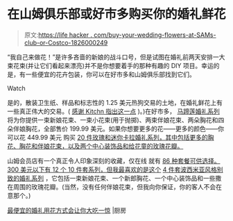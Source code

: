 # 在山姆俱乐部或好市多购买你的婚礼鲜花

> 原文:[https://life hacker . com/buy-your-wedding-flowers-at-SAMs-club-or-Costco-1826000249](https://lifehacker.com/buy-your-wedding-flowers-at-sams-club-or-costco-1826000249)

“我自己来做花！”是许多吝啬的新娘的战斗口号，但是试图在婚礼前两天安排一大束花束(并让它们看起来漂亮)并不是你想要着手的那种有趣的 DIY 项目。幸运的是，有一些便宜的花卉包装，你可以在好市多和山姆俱乐部找到它们。

Watch

是的，散装卫生纸、样品和标志性的 1.25 美元热狗交易的土地，在婚礼鲜花上有一些真正伟大的交易。( [感谢 Kitchn 指出这一点](https://www.thekitchn.com/costco-sams-club-wedding-flowers-deals-258643) )。)在好市多， [马蹄莲婚礼系列](https://www.costco.com/Calla-Lily-Wedding-Collection.product.11203466.html) 将为你提供一束新娘花束、一束小花束(用于抛掷)、两束伴娘花束、两朵胸花和四朵伴娘胸花，全部售价 199.99 美元。如果你想要更多的花——更多的颜色——你可以花 449.99 美元 购买 [20 件玫瑰和迷你卡拉婚礼系列，其中包括更多的胸花、胸花和伴娘花束，以及两个中心装饰品和给花童的玫瑰花瓣。](https://www.costco.com/20-Piece-Rose-and-Mini-Calla-Wedding-Collection.product.100223042.html)

山姆会员店有一个真正令人印象深刻的收藏，仅在线 就有 [86 种套餐可供选择。300 美元以下有 12 个 10 件套系列，但我最喜欢的是这个](https://www.samsclub.com/sams/bulk-wedding-flowers/1640101.cp?pageView=grid&searchCategoryId=1640101&xid=cat1256-jewe:pov:1:1&totalLimit=48&recordType=all&selectedFilter=online&sortKey=p_retail_sort&sortOrder=0) [4 件套波西米亚风格别致的婚礼系列](https://www.samsclub.com/sams/4pc-elope-bohemian-wedding-collection/prod22252199.ip?xid=plp1640101-jewe:product:1:3) ，它包括一束新娘花束、一个新郎胸花、一个中心装饰品和一些撒在周围的玫瑰花瓣。(当然，没有任何伴娘花束，但我向你保证，你的客人不会在意那个。)

[最便宜的婚礼用花方式会让你大吃一惊](https://www.thekitchn.com/costco-sams-club-wedding-flowers-deals-258643) |厨房